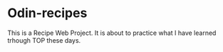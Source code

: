 # Odin-recipes
This is a Recipe Web Project.
It is about to practice what I have learned trhough TOP these days. 
